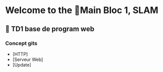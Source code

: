 # Welcome to the 📁Main Bloc 1, SLAM 
## 📖 TD1 base de program web
### Concept gits
- [HTTP]
- [Serveur Web]
- [Update]

